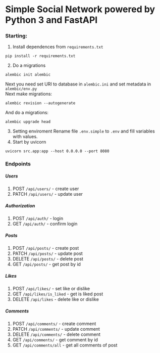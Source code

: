 # Simple Social Network powered by Python 3 and FastAPI

### Starting:
1. Install dependences from `requirements.txt`
```shell
pip install -r requirements.txt
```
2. Do a migrations
```shell
alembic init alembic
```
Next you need set URI to database in `alembic.ini` and set metadata in `alembic/env.py`\
Next make migrations:
```shell
alembic revision --autogenerate
```
And do a migrations:
```shell
alembic upgrade head
```
3. Setting enviroment
Rename file `.env.simple` to `.env` and fill variables with values.
4. Start by uvicorn
```shell
uvicorn src.app:app --host 0.0.0.0 --port 8080
```

### Endpoints

##### Users
1. POST `/api/users/` - create user
2. PATCH `/api/users/` - update user

##### Authorization
1. POST `/api/auth/` - login
2. GET `/api/auth/` - confirm login

##### Posts
1. POST `/api/posts/` - create post
2. PATCH `/api/posts/` - update post
3. DELETE `/api/posts/` - delete post
4. GET `/api/posts/` - get post by id

##### Likes
1. POST `/api/likes/` - set like or dislike
2. GET `/api/likes/is_liked` - get is liked post
3. DELETE `/api/likes` - delete like or dislike

##### Comments
1. POST `/api/comments/` - create comment
2. PATCH `/api/comments/` - update comment
3. DELETE `/api/comments/` - delete comment
4. GET `/api/comments/` - get comment by id
5. GET `/api/comments/all` - get all comments of post
